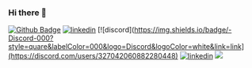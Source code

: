### Hi there 👋

[![Github Badge](https://img.shields.io/badge/-Github-000?style=quare&labelColor=000&logo=Github&logoColor=white&link=link)](https://github.com/duckyst) 
[![linkedin](https://img.shields.io/badge/-Linkedin-000?style=quare&labelColor=000&logo=Linkedin&logoColor=white&link=link)](https://www.linkedin.com/in/iynet/)
[![discord](https://img.shields.io/badge/-Discord-000?style=quare&labelColor=000&logo=Discord&logoColor=white&link=link](https://discord.com/users/327042060882280448)
[![linkedin](https://img.shields.io/badge/-Mail-000?style=quare&labelColor=000&logo=gmail&logoColor=white&link=link)](mailto:i.yilmaz@onet.net.tr)
<img src="https://onet.net.tr/wp-content/uploads/2022/09/onet-type-e1662060893600.png" width="auto">
